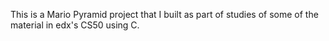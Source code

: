 This is a Mario Pyramid project that I built as part of studies of some of the material in edx's CS50 using C.
